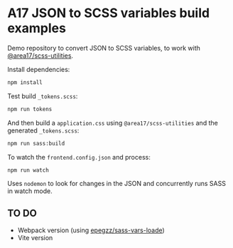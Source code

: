 # A17 JSON to SCSS variables build examples

Demo repository to convert JSON to SCSS variables, to work with [@area17/scss-utilities](https://github.com/area17/scss-utilities).

Install dependencies:

```zsh
npm install
```

Test build `_tokens.scss`:

```zsh
npm run tokens
```

And then build a `application.css` using `@area17/scss-utilities` and the generated `_tokens.scss`:

```zsh
npm run sass:build
```

To watch the `frontend.config.json` and process:

```
npm run watch
```

Uses `nodemon` to look for changes in the JSON and concurrently runs SASS in watch mode.

## TO DO

* Webpack version (using [epegzz/sass-vars-loade](https://github.com/epegzz/sass-vars-loader))
* Vite version
